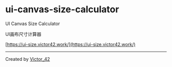 # ui-canvas-size-calculator

UI Canvas Size Calculator

UI画布尺寸计算器

[https://ui-size.victor42.work/](https://ui-size.victor42.work/)

---

Created by [Victor_42](https://victor42.work/)
